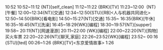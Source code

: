 10:52
10:52~11:12 {NT}[self_clean]
11:12~11:22 {BRK}[TV]
11:23~12:00  {NT}[午餐]
12:00~12:34{NT}[交通]
12:34~12:50{STU}[RB]<人与机器共同进化>
12:50~14:50{BRK}[看电影]
14:50~15:27{NT}[交通]
15:35~ 16:35{BRK}[午休]
16:35~16:45{NT}[洗澡]
16:45~18:29{WK}[编程]<life-time-tracker>
18:30~19:57{NT}[supper]
19:58~ 20:11{NT}[网速漫游]
20:11~22:00 {WK}[编程] <life-time-tracker>
22:00~22:20{NT}[购物] 买火车票
22:20~22:26{NT}[聊天,家庭]
22:26~23:52{WK}[编程] <life-time-tracker>
23:52~ 00:16 {STU}[ted]<OTD>
00:26~1:26 {BRK}[TV]<东京爱情故事>
1:26

